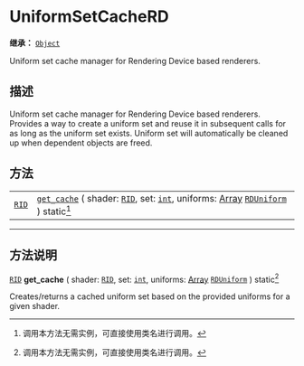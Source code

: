 <!-- ⚠ 请勿编辑本文件 ⚠ -->
<!-- 本文档使用脚本从 WeDot 引擎源码仓库生成。 -->
<!-- 生成脚本：https://github.com/WeDot-Engine/WeDot/tree/master/doc/tools/make_md.py； -->
<!-- 原文件：https://github.com/WeDot-Engine/WeDot/tree/master/doc/classes/UniformSetCacheRD.xml。 -->

<div id="_class_uniformsetcacherd"></div>

# UniformSetCacheRD

**继承：** [`Object`](class_object.md)

Uniform set cache manager for Rendering Device based renderers.

## 描述

Uniform set cache manager for Rendering Device based renderers. Provides a way to create a uniform set and reuse it in subsequent calls for as long as the uniform set exists. Uniform set will automatically be cleaned up when dependent objects are freed.

## 方法

|||
|:-:|:--|
| [`RID`](class_rid.md) | [`get_cache`](class_uniformsetcacherd.md#class_uniformsetcacherd_method_get_cache) ( shader: [`RID`](class_rid.md), set: [`int`](class_int.md), uniforms: [Array](class_array.md) [`RDUniform`](class_rduniform.md) ) static[^static] |

<!-- rst-class:: classref-section-separator -->

---

## 方法说明

<div id="_class_uniformsetcacherd_method_get_cache"></div>

[`RID`](class_rid.md) **get_cache** ( shader: [`RID`](class_rid.md), set: [`int`](class_int.md), uniforms: [Array](class_array.md) [`RDUniform`](class_rduniform.md) ) static[^static]<div id="class_uniformsetcacherd_method_get_cache"></div>

Creates/returns a cached uniform set based on the provided uniforms for a given shader.

[^virtual]: 本方法通常需要用户覆盖才能生效。
[^const]: 本方法无副作用，不会修改该实例的任何成员变量。
[^vararg]: 本方法除了能接受在此处描述的参数外，还能够继续接受任意数量的参数。
[^constructor]: 本方法用于构造某个类型。
[^static]: 调用本方法无需实例，可直接使用类名进行调用。
[^operator]: 本方法描述的是使用本类型作为左操作数的有效运算符。
[^bitfield]: 这个值是由下列位标志构成位掩码的整数。
[^void]: 无返回值。
